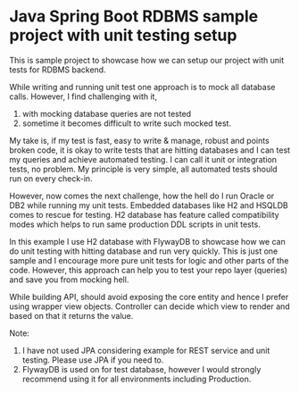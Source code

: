 # Java Spring Boot RDBMS sample project with unit testing setup

This is sample project to showcase how we can setup our project with unit tests for RDBMS backend.

While writing and running unit test one approach is to mock all database calls. However, I find challenging with it,
1. with mocking database queries are not tested
2. sometime it becomes difficult to write such mocked test.

My take is, if my test is fast, easy to write & manage, robust and points broken code, it is okay to write tests that are hitting databases and I can test my queries and achieve automated testing. I can call it unit or integration tests, no problem. My principle is very simple, all automated tests should run on every check-in.

However, now comes the next challenge, how the hell do I run Oracle or DB2 while running my unit tests. Embedded databases like H2 and HSQLDB comes to rescue for testing. H2 database has feature called compatibility modes which helps to run same production DDL scripts in unit tests.

In this example I use H2 database with FlywayDB to showcase how we can do unit testing with hitting database and run very quickly. This is just one sample and I encourage more pure unit tests for logic and other parts of the code. However, this approach can help you to test your repo layer (queries) and save you from mocking hell.

While building API, should avoid exposing the core entity and hence I prefer using wrapper view objects. Controller can decide which view to render and based on that it returns the value.


Note:
1. I have not used JPA considering example for REST service and unit testing. Please use JPA if you need to.
2. FlywayDB is used on for test database, however I would strongly recommend using it for all environments including Production.






